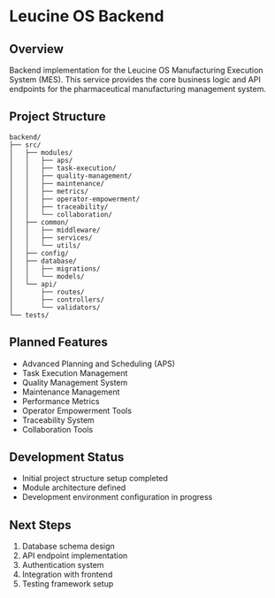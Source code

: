 # Leucine OS Backend

## Overview
Backend implementation for the Leucine OS Manufacturing Execution System (MES). This service provides the core business logic and API endpoints for the pharmaceutical manufacturing management system.

## Project Structure
```
backend/
├── src/
│   ├── modules/
│   │   ├── aps/
│   │   ├── task-execution/
│   │   ├── quality-management/
│   │   ├── maintenance/
│   │   ├── metrics/
│   │   ├── operator-empowerment/
│   │   ├── traceability/
│   │   └── collaboration/
│   ├── common/
│   │   ├── middleware/
│   │   ├── services/
│   │   └── utils/
│   ├── config/
│   ├── database/
│   │   ├── migrations/
│   │   └── models/
│   └── api/
│       ├── routes/
│       ├── controllers/
│       └── validators/
└── tests/
```

## Planned Features
- Advanced Planning and Scheduling (APS)
- Task Execution Management
- Quality Management System
- Maintenance Management
- Performance Metrics
- Operator Empowerment Tools
- Traceability System
- Collaboration Tools

## Development Status
- Initial project structure setup completed
- Module architecture defined
- Development environment configuration in progress

## Next Steps
1. Database schema design
2. API endpoint implementation
3. Authentication system
4. Integration with frontend
5. Testing framework setup
